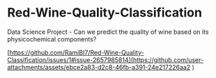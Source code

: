 # Red-Wine-Quality-Classification
Data Science Project - Can we predict the quality of wine based on its physicochemical components?



[https://github.com/RamiBI7/Red-Wine-Quality-Classification/issues/1#issue-2657985814](https://github.com/user-attachments/assets/ebce2a83-d2c8-46fb-a391-24e217226aa2
)
